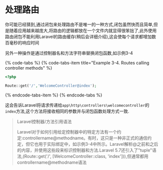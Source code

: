 # 处理路由

你可能已经猜到,通过闭包来处理路由不是唯一的一种方式,闭包虽然快而且简单,但是随着应用越来越庞大,将路由的逻辑都放在一个文件内就显得很笨拙了,此外使用路由闭包不能利用Laravel的路由缓存\(稍后会详细介绍\),这会使每个请求都增加数百毫秒的响应时间

另外一种操作是通过控制器名和方法字符串替换闭包函数,如示例3-4

{% code-tabs %}
{% code-tabs-item title="Example 3-4. Routes calling controller methods" %}
```php
<?php

Route::get('/','WelcomeController@index');
```
{% endcode-tabs-item %}
{% endcode-tabs %}

这会告诉Laravel将请求传递给`app\http\controllers\welcomecontroller`的`index`方法,这个方法将接收相同的参数并与闭包函数处理方式一致.

> Laravel控制器/方法引用语法
>
> Laravel对于如何引用给定控制器中的特定方法有一个约定:controllername@methodname。有时，这只是一种非正式的通信约定，但它也用于实际绑定中，如示例3-4中所示。Laravel解析@之前和之后的内容，并使用这些段来标识控制器和方法.Laravel 5.7还引入了"tuple"语法,\(Route::get\('/', \[WelcomeController::class, 'index'\]\)\),但通常都用controllername@methodname语法

